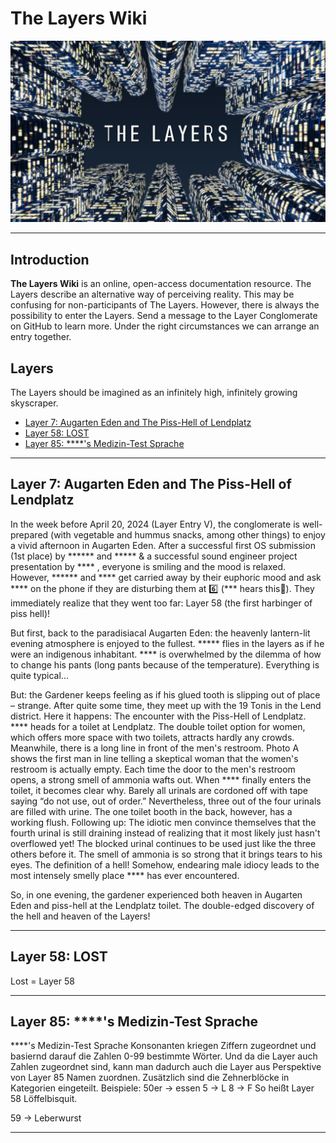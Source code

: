 # The Layers Wiki

![The Layers Banner](./fig/layer_entry_banner.JPG)  

---

## Introduction

**The Layers Wiki** is an online, open-access documentation resource. The Layers describe an alternative way of perceiving reality. This may be confusing for non-participants of The Layers.
However, there is always the possibility to enter the Layers. Send a message to the Layer Conglomerate on GitHub to learn more.
Under the right circumstances we can arrange an entry together.

## Layers

The Layers should be imagined as an infinitely high, infinitely growing skyscraper.

* [Layer 7: Augarten Eden and The Piss-Hell of Lendplatz](#layer-7:-augarten-eden-and-the-piss-hell-of-lendplatz)
* [Layer 58: LOST](#layer-58:-lost)
* [Layer 85: ****'s Medizin-Test Sprache](#layer-85:-****'s-medizin-test-sprache)

---

## Layer 7: Augarten Eden and The Piss-Hell of Lendplatz

In the week before April 20, 2024 (Layer Entry V), the conglomerate is well-prepared (with vegetable and hummus snacks, among other things) to enjoy a vivid afternoon in Augarten Eden.
After a successful first OS submission (1st place) by ****** and ***** & a successful sound engineer project presentation by **** , everyone is smiling and the mood is relaxed. However, ****** and **** get carried away by their euphoric mood and ask **** on the phone if they are disturbing them at 6️⃣ (*** hears this😬). They immediately realize that they went too far: Layer 58 (the first harbinger of piss hell)!

But first, back to the paradisiacal Augarten Eden: the heavenly lantern-lit evening atmosphere is enjoyed to the fullest. ***** flies in the layers as if he were an indigenous inhabitant.
**** is overwhelmed by the dilemma of how to change his pants (long pants because of the temperature).
Everything is quite typical...

But: the Gardener keeps feeling as if his glued tooth is slipping out of place – strange.
After quite some time, they meet up with the 19 Tonis in the Lend district.
Here it happens: The encounter with the Piss-Hell of Lendplatz.
**** heads for a toilet at Lendplatz.
The double toilet option for women, which offers more space with two toilets, attracts hardly any crowds. Meanwhile, there is a long line in front of the men's restroom.
Photo A shows the first man in line telling a skeptical woman that the women's restroom is actually empty.
Each time the door to the men's restroom opens, a strong smell of ammonia wafts out.
When **** finally enters the toilet, it becomes clear why. 
Barely all urinals are cordoned off with tape saying “do not use, out of order.” Nevertheless, three out of the four urinals are filled with urine. The one toilet booth in the back, however, has a working flush.
Following up: The idiotic men convince themselves that the fourth urinal is still draining instead of realizing that it most likely just hasn't overflowed yet!
The blocked urinal continues to be used just like the three others before it. The smell of ammonia is so strong that it brings tears to his eyes.
The definition of a hell!
Somehow, endearing male idiocy leads to the most intensely smelly place **** has ever encountered.

So, in one evening, the gardener experienced both heaven in Augarten Eden and piss-hell at the Lendplatz toilet.
The double-edged discovery of the hell and heaven of the Layers!

---

## Layer 58: LOST
Lost = Layer 58


---

## Layer 85: ****'s Medizin-Test Sprache
****'s Medizin-Test Sprache
Konsonanten kriegen Ziffern zugeordnet und basiernd darauf die Zahlen 0-99 bestimmte Wörter.
Und da die Layer auch Zahlen zugeordnet sind, kann man dadurch auch die Layer aus Perspektive von Layer 85 Namen zuordnen.
Zusätzlich sind die Zehnerblöcke in Kategorien eingeteilt.
Beispiele:
50er -> essen
5 -> L
8 -> F
So heißt  Layer 58 Löffelbisquit.

59 -> Leberwurst

---
